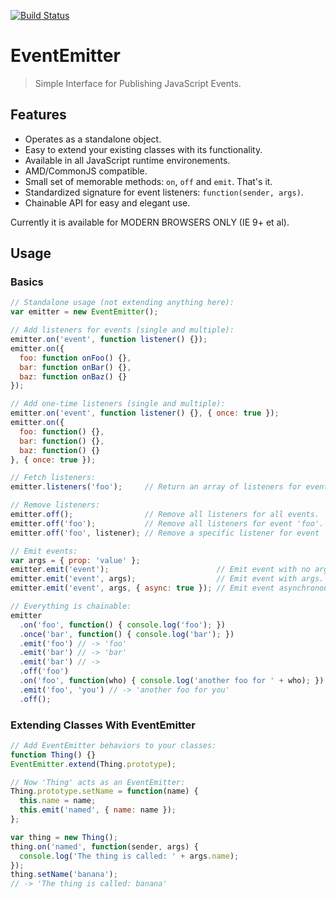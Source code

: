 [![Build Status](https://travis-ci.org/mccalltd/EventEmitter.png)](https://travis-ci.org/mccalltd/EventEmitter)

EventEmitter
============

> Simple Interface for Publishing JavaScript Events.


Features
--------

- Operates as a standalone object.
- Easy to extend your existing classes with its functionality.
- Available in all JavaScript runtime environements.
- AMD/CommonJS compatible.
- Small set of memorable methods: `on`, `off` and `emit`. That's it.
- Standardized signature for event listeners: `function(sender, args)`.
- Chainable API for easy and elegant use.

Currently it is available for MODERN BROWSERS ONLY (IE 9+ et al).


Usage
-----

### Basics

```javascript
// Standalone usage (not extending anything here):
var emitter = new EventEmitter();

// Add listeners for events (single and multiple):
emitter.on('event', function listener() {});
emitter.on({
  foo: function onFoo() {},
  bar: function onBar() {},
  baz: function onBaz() {}
});

// Add one-time listeners (single and multiple):
emitter.on('event', function listener() {}, { once: true });
emitter.on({
  foo: function() {},
  bar: function() {},
  baz: function() {}
}, { once: true });

// Fetch listeners:
emitter.listeners('foo');     // Return an array of listeners for event 'foo'.

// Remove listeners:
emitter.off();                // Remove all listeners for all events.
emitter.off('foo');           // Remove all listeners for event 'foo'.
emitter.off('foo', listener); // Remove a specific listener for event 'foo'.

// Emit events:
var args = { prop: 'value' };
emitter.emit('event');                        // Emit event with no args.
emitter.emit('event', args);                  // Emit event with args.
emitter.emit('event', args, { async: true }); // Emit event asynchronously.

// Everything is chainable:
emitter
  .on('foo', function() { console.log('foo'); })
  .once('bar', function() { console.log('bar'); })
  .emit('foo') // -> 'foo'
  .emit('bar') // -> 'bar'
  .emit('bar') // ->
  .off('foo')
  .on('foo', function(who) { console.log('another foo for ' + who); })
  .emit('foo', 'you') // -> 'another foo for you'
  .off();
```

### Extending Classes With EventEmitter

```javascript
// Add EventEmitter behaviors to your classes:
function Thing() {}
EventEmitter.extend(Thing.prototype);

// Now 'Thing' acts as an EventEmitter:
Thing.prototype.setName = function(name) {
  this.name = name;
  this.emit('named', { name: name });
};

var thing = new Thing();
thing.on('named', function(sender, args) {
  console.log('The thing is called: ' + args.name);
});
thing.setName('banana');
// -> 'The thing is called: banana'
```
